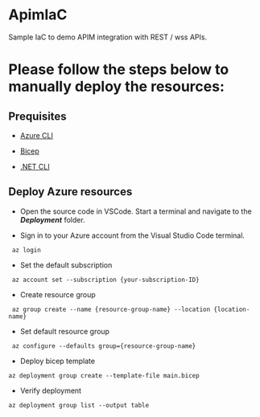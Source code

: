 # ApimIaC

Sample IaC to demo APIM integration with REST / wss APIs.

# Please follow the steps below to manually deploy the resources:

## Prequisites

 - [Azure CLI](https://learn.microsoft.com/en-us/cli/azure/install-azure-cli-windows?tabs=azure-cli)
  
 - [Bicep](https://learn.microsoft.com/en-us/azure/azure-resource-manager/bicep/install)

 - [.NET CLI](https://learn.microsoft.com/en-us/dotnet/core/tools/)

## Deploy Azure resources

 - Open the source code in VSCode. Start a terminal and navigate to the ***Deployment*** folder.

 - Sign in to your Azure account from the Visual Studio Code terminal.
~~~script
 az login
~~~

 - Set the default subscription
~~~script
 az account set --subscription {your-subscription-ID}
~~~
 - Create resource group
~~~script
 az group create --name {resource-group-name} --location {location-name}
~~~
 - Set default resource group
~~~script
 az configure --defaults group={resource-group-name}
~~~
 - Deploy bicep template
~~~script
az deployment group create --template-file main.bicep 
~~~
 - Verify deployment
~~~script
az deployment group list --output table
~~~

